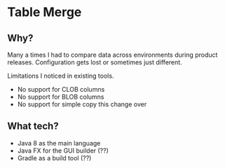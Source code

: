 # Table Merge
## Why?
Many a times I had to compare data across environments during product releases. Configuration gets lost or sometimes just different. 

Limitations I noticed in existing tools.
 * No support for CLOB columns
 * No support for BLOB columns
 * No support for simple copy this change over 

## What tech?

 * Java 8 as the main language
 * Java FX for the GUI builder (??)
 * Gradle as a build tool (??)
